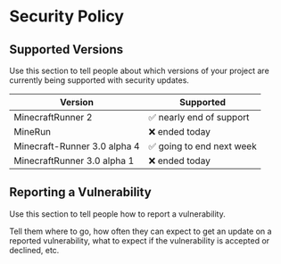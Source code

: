 # Security Policy

## Supported Versions

Use this section to tell people about which versions of your project are
currently being supported with security updates.

| Version | Supported          |
| ------- | ------------------ |
| MinecraftRunner 2   | :white_check_mark: nearly end of support |
| MineRun   | :x: ended today               |
| Minecraft-Runner 3.0 alpha 4   | :white_check_mark: going to end next week|
| MinecraftRunner 3.0 alpha 1| :x:      ended today          |

## Reporting a Vulnerability

Use this section to tell people how to report a vulnerability.

Tell them where to go, how often they can expect to get an update on a
reported vulnerability, what to expect if the vulnerability is accepted or
declined, etc.
